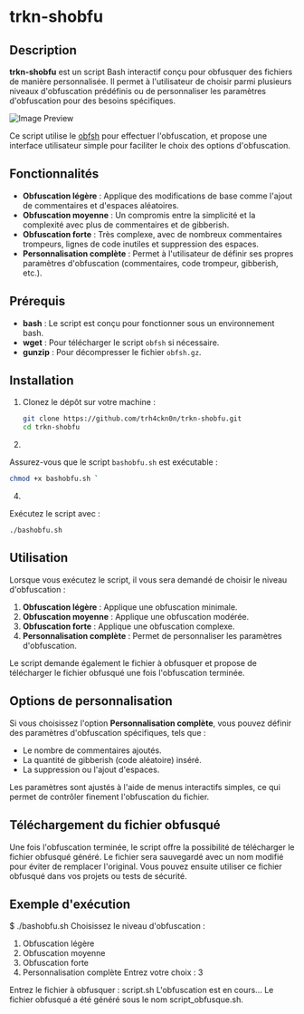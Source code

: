 # trkn-shobfu

## Description

**trkn-shobfu** est un script Bash interactif conçu pour obfusquer des fichiers de manière personnalisée. Il permet à l'utilisateur de choisir parmi plusieurs niveaux d'obfuscation prédéfinis ou de personnaliser les paramètres d'obfuscation pour des besoins spécifiques.

![Image Preview](https://h.top4top.io/p_3412c0kzo0.jpg)

Ce script utilise le [obfsh](https://www.comp.eonworks.com/scripts/obfsh.gz) pour effectuer l'obfuscation, et propose une interface utilisateur simple pour faciliter le choix des options d'obfuscation.

## Fonctionnalités

- **Obfuscation légère** : Applique des modifications de base comme l'ajout de commentaires et d'espaces aléatoires.
- **Obfuscation moyenne** : Un compromis entre la simplicité et la complexité avec plus de commentaires et de gibberish.
- **Obfuscation forte** : Très complexe, avec de nombreux commentaires trompeurs, lignes de code inutiles et suppression des espaces.
- **Personnalisation complète** : Permet à l'utilisateur de définir ses propres paramètres d'obfuscation (commentaires, code trompeur, gibberish, etc.).

## Prérequis

- **bash** : Le script est conçu pour fonctionner sous un environnement bash.
- **wget** : Pour télécharger le script `obfsh` si nécessaire.
- **gunzip** : Pour décompresser le fichier `obfsh.gz`.

## Installation

1. Clonez le dépôt sur votre machine :

   ```bash
   git clone https://github.com/trh4ckn0n/trkn-shobfu.git
   cd trkn-shobfu
   ``` 
 
2.  
Assurez-vous que le script `bashobfu.sh` est exécutable :
 ```bash
 chmod +x bashobfu.sh `
 ```

4.  
Exécutez le script avec :
 ```
 ./bashobfu.sh
 ```

## Utilisation

Lorsque vous exécutez le script, il vous sera demandé de choisir le niveau d'obfuscation :

1. **Obfuscation légère** : Applique une obfuscation minimale.
2. **Obfuscation moyenne** : Applique une obfuscation modérée.
3. **Obfuscation forte** : Applique une obfuscation complexe.
4. **Personnalisation complète** : Permet de personnaliser les paramètres d'obfuscation.

Le script demande également le fichier à obfusquer et propose de télécharger le fichier obfusqué une fois l'obfuscation terminée.

## Options de personnalisation

Si vous choisissez l'option **Personnalisation complète**, vous pouvez définir des paramètres d'obfuscation spécifiques, tels que :

- Le nombre de commentaires ajoutés.
- La quantité de gibberish (code aléatoire) inséré.
- La suppression ou l'ajout d'espaces.

Les paramètres sont ajustés à l'aide de menus interactifs simples, ce qui permet de contrôler finement l'obfuscation du fichier.

## Téléchargement du fichier obfusqué

Une fois l'obfuscation terminée, le script offre la possibilité de télécharger le fichier obfusqué généré. Le fichier sera sauvegardé avec un nom modifié pour éviter de remplacer l'original. Vous pouvez ensuite utiliser ce fichier obfusqué dans vos projets ou tests de sécurité.

## Exemple d'exécution


$ ./bashobfu.sh
Choisissez le niveau d'obfuscation :
1. Obfuscation légère
2. Obfuscation moyenne
3. Obfuscation forte
4. Personnalisation complète
Entrez votre choix : 3

Entrez le fichier à obfusquer : script.sh
L'obfuscation est en cours...
Le fichier obfusqué a été généré sous le nom script_obfusque.sh.
